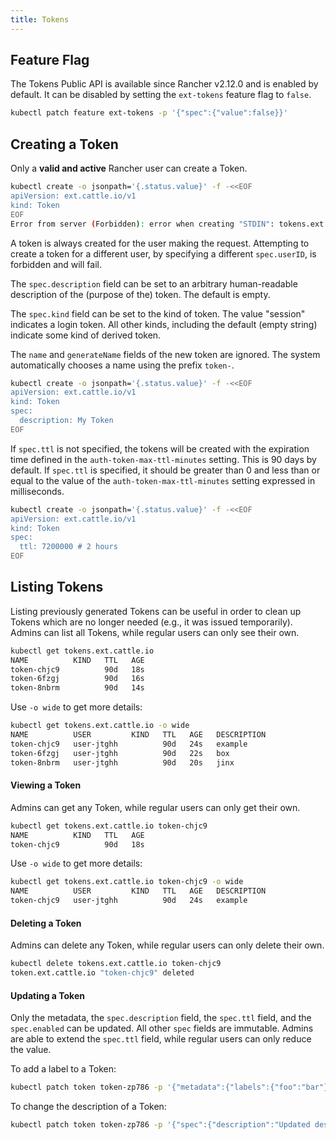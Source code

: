 ```yaml
---
title: Tokens
---
```


<head>
    <link rel="canonical" href="https://ranchermanager.docs.rancher.com/api/workflows/tokens"/>
</head>

## Feature Flag

The Tokens Public API is available since Rancher v2.12.0 and is enabled by default.
It can be disabled by setting the `ext-tokens` feature flag to `false`.

```sh
kubectl patch feature ext-tokens -p '{"spec":{"value":false}}'
```

## Creating a Token

Only a **valid and active** Rancher user can create a Token.

```bash
kubectl create -o jsonpath='{.status.value}' -f -<<EOF
apiVersion: ext.cattle.io/v1
kind: Token
EOF
Error from server (Forbidden): error when creating "STDIN": tokens.ext.cattle.io is forbidden: user system:admin is not a Rancher user
```

A token is always created for the user making the request.
Attempting to create a token for a different user, by specifying a different `spec.userID`, is forbidden and will fail.

The `spec.description` field can be set to an arbitrary human-readable description of the (purpose of the) token.
The default is empty.

The `spec.kind` field can be set to the kind of token.
The value "session" indicates a login token.
All other kinds, including the default (empty string) indicate some kind of derived token.

The `name` and `generateName` fields of the new token are ignored. The system automatically chooses a name using the prefix `token-`.

```bash
kubectl create -o jsonpath='{.status.value}' -f -<<EOF
apiVersion: ext.cattle.io/v1
kind: Token
spec:
  description: My Token
EOF
```

If `spec.ttl` is not specified, the tokens will be created with the expiration time defined in the `auth-token-max-ttl-minutes` setting.
This is 90 days by default.
If `spec.ttl` is specified, it should be greater than 0 and less than or equal to the value of the `auth-token-max-ttl-minutes` setting expressed in milliseconds.

```bash
kubectl create -o jsonpath='{.status.value}' -f -<<EOF
apiVersion: ext.cattle.io/v1
kind: Token
spec:
  ttl: 7200000 # 2 hours
EOF
```

## Listing Tokens

Listing previously generated Tokens can be useful in order to clean up Tokens which are no longer needed (e.g., it was issued temporarily).  
Admins can list all Tokens, while regular users can only see their own.

```sh
kubectl get tokens.ext.cattle.io
NAME          KIND   TTL   AGE
token-chjc9          90d   18s
token-6fzgj          90d   16s
token-8nbrm          90d   14s
```

Use `-o wide` to get more details:

```sh
kubectl get tokens.ext.cattle.io -o wide
NAME          USER         KIND   TTL   AGE   DESCRIPTION
token-chjc9   user-jtghh          90d   24s   example
token-6fzgj   user-jtghh          90d   22s   box
token-8nbrm   user-jtghh          90d   20s   jinx
```

#### Viewing a Token

Admins can get any Token, while regular users can only get their own.

```sh
kubectl get tokens.ext.cattle.io token-chjc9
NAME          KIND   TTL   AGE
token-chjc9          90d   18s
```

Use `-o wide` to get more details:

```sh
kubectl get tokens.ext.cattle.io token-chjc9 -o wide
NAME          USER         KIND   TTL   AGE   DESCRIPTION
token-chjc9   user-jtghh          90d   24s   example
```

#### Deleting a Token

Admins can delete any Token, while regular users can only delete their own.  

```sh
kubectl delete tokens.ext.cattle.io token-chjc9
token.ext.cattle.io "token-chjc9" deleted
```


#### Updating a Token

Only the metadata, the `spec.description` field, the `spec.ttl` field, and the `spec.enabled` can be updated.
All other `spec` fields are immutable.
Admins are able to extend the `spec.ttl` field, while regular users can only reduce the value.

To add a label to a Token:

```sh
kubectl patch token token-zp786 -p '{"metadata":{"labels":{"foo":"bar"}}}'
```

To change the description of a Token:

```sh
kubectl patch token token-zp786 -p '{"spec":{"description":"Updated description"}}'
```
